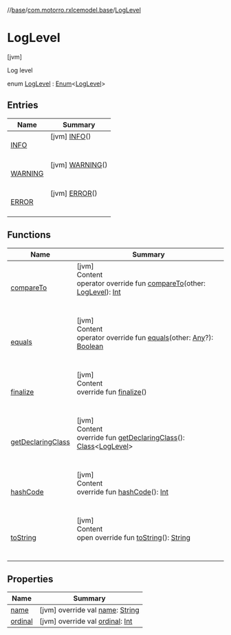 //[base](../../index.md)/[com.motorro.rxlcemodel.base](../index.md)/[LogLevel](index.md)



# LogLevel  
 [jvm] 

Log level

enum [LogLevel](index.md) : [Enum](https://kotlinlang.org/api/latest/jvm/stdlib/kotlin/-enum/index.html)<[LogLevel](index.md)>    


## Entries  
  
|  Name|  Summary| 
|---|---|
| [INFO](-i-n-f-o/index.md)|  [jvm] [INFO](-i-n-f-o/index.md)()  <br>  <br>   <br>
| [WARNING](-w-a-r-n-i-n-g/index.md)|  [jvm] [WARNING](-w-a-r-n-i-n-g/index.md)()  <br>  <br>   <br>
| [ERROR](-e-r-r-o-r/index.md)|  [jvm] [ERROR](-e-r-r-o-r/index.md)()  <br>  <br>   <br>


## Functions  
  
|  Name|  Summary| 
|---|---|
| [compareTo](https://kotlinlang.org/api/latest/jvm/stdlib/kotlin/-enum/compare-to.html)| [jvm]  <br>Content  <br>operator override fun [compareTo](https://kotlinlang.org/api/latest/jvm/stdlib/kotlin/-enum/compare-to.html)(other: [LogLevel](index.md)): [Int](https://kotlinlang.org/api/latest/jvm/stdlib/kotlin/-int/index.html)  <br><br><br>
| [equals](https://kotlinlang.org/api/latest/jvm/stdlib/kotlin/-enum/equals.html)| [jvm]  <br>Content  <br>operator override fun [equals](https://kotlinlang.org/api/latest/jvm/stdlib/kotlin/-enum/equals.html)(other: [Any](https://kotlinlang.org/api/latest/jvm/stdlib/kotlin/-any/index.html)?): [Boolean](https://kotlinlang.org/api/latest/jvm/stdlib/kotlin/-boolean/index.html)  <br><br><br>
| [finalize](https://kotlinlang.org/api/latest/jvm/stdlib/kotlin/-enum/finalize.html)| [jvm]  <br>Content  <br>override fun [finalize](https://kotlinlang.org/api/latest/jvm/stdlib/kotlin/-enum/finalize.html)()  <br><br><br>
| [getDeclaringClass](https://kotlinlang.org/api/latest/jvm/stdlib/kotlin/-enum/get-declaring-class.html)| [jvm]  <br>Content  <br>override fun [getDeclaringClass](https://kotlinlang.org/api/latest/jvm/stdlib/kotlin/-enum/get-declaring-class.html)(): [Class](https://docs.oracle.com/javase/8/docs/api/java/lang/Class.html)<[LogLevel](index.md)>  <br><br><br>
| [hashCode](https://kotlinlang.org/api/latest/jvm/stdlib/kotlin/-enum/hash-code.html)| [jvm]  <br>Content  <br>override fun [hashCode](https://kotlinlang.org/api/latest/jvm/stdlib/kotlin/-enum/hash-code.html)(): [Int](https://kotlinlang.org/api/latest/jvm/stdlib/kotlin/-int/index.html)  <br><br><br>
| [toString](https://kotlinlang.org/api/latest/jvm/stdlib/kotlin/-enum/to-string.html)| [jvm]  <br>Content  <br>open override fun [toString](https://kotlinlang.org/api/latest/jvm/stdlib/kotlin/-enum/to-string.html)(): [String](https://kotlinlang.org/api/latest/jvm/stdlib/kotlin/-string/index.html)  <br><br><br>


## Properties  
  
|  Name|  Summary| 
|---|---|
| [name](index.md#com.motorro.rxlcemodel.base/LogLevel/name/#/PointingToDeclaration/)|  [jvm] override val [name](index.md#com.motorro.rxlcemodel.base/LogLevel/name/#/PointingToDeclaration/): [String](https://kotlinlang.org/api/latest/jvm/stdlib/kotlin/-string/index.html)   <br>
| [ordinal](index.md#com.motorro.rxlcemodel.base/LogLevel/ordinal/#/PointingToDeclaration/)|  [jvm] override val [ordinal](index.md#com.motorro.rxlcemodel.base/LogLevel/ordinal/#/PointingToDeclaration/): [Int](https://kotlinlang.org/api/latest/jvm/stdlib/kotlin/-int/index.html)   <br>

